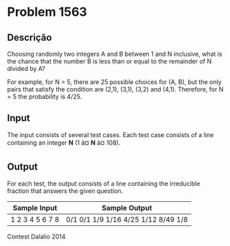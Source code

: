 # Problem 1563

Descrição
----------

Choosing randomly two integers A and B between 1 and N inclusive, what is the chance that the number B is less than or equal to the remainder of N divided by A?

For example, for N = 5, there are 25 possible choices for (A, B), but the only pairs that satisfy the condition are (2,1), (3,1), (3,2) and (4,1). Therefore, for N = 5 the probability is 4/25.

Input
-----

The input consists of several test cases. Each test case consists of a line containing an integer **N** (1 â¤ **N** â¤ 108).

Output
------

For each test, the output consists of a line containing the irreducible fraction that answers the given question.


| Sample Input | Sample Output |
| --- | --- |
| 1  2  3  4  5  6  7  8 | 0/1  0/1  1/9  1/16  4/25  1/12  8/49  1/8 |

Contest Dalalio 2014

